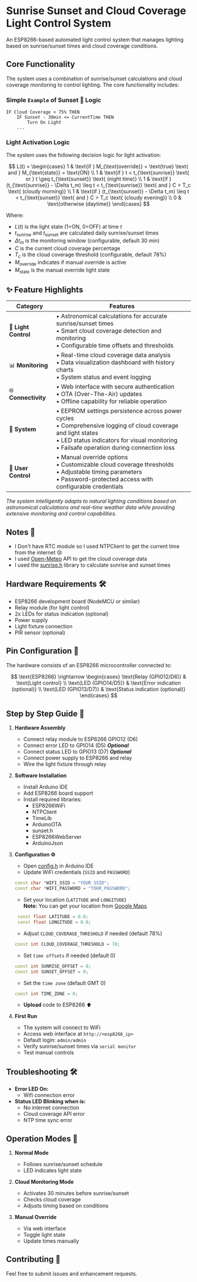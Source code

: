 # Sunrise Sunset and Cloud Coverage Light Control System

An ESP8266-based automated light control system that manages lighting based on sunrise/sunset times and cloud coverage conditions.

## Core Functionality

The system uses a combination of sunrise/sunset calculations and cloud coverage monitoring to control lighting. The core functionality includes:

### Simple `Example` of Sunset 🌇 Logic 
```
IF Cloud Coverage < 75% THEN
    IF Sunset - 30min <= CurrentTime THEN
        Turn On Light
    ...
```

### Light Activation Logic

The system uses the following decision logic for light activation:

$$
L(t) = 
\begin{cases} 
1 & \text{if } M_{\text{override}} = \text{true} \text{ and } M_{\text{state}} = \text{ON} \\
1 & \text{if } t < t_{\text{sunrise}} \text{ or } t \geq t_{\text{sunset}} \text{ (night time)} \\
1 & \text{if } (t_{\text{sunrise}} - \Delta t_m) \leq t < t_{\text{sunrise}} \text{ and } C > T_c \text{ (cloudy morning)} \\
1 & \text{if } (t_{\text{sunset}} - \Delta t_m) \leq t < t_{\text{sunset}} \text{ and } C > T_c \text{ (cloudy evening)} \\
0 & \text{otherwise (daytime)}
\end{cases}
$$

Where:
- $L(t)$ is the light state (1=ON, 0=OFF) at time $t$
- $t_{\text{sunrise}}$ and $t_{\text{sunset}}$ are calculated daily sunrise/sunset times
- $\Delta t_m$ is the monitoring window (configurable, default 30 min)
- $C$ is the current cloud coverage percentage
- $T_c$ is the cloud coverage threshold (configurable, default 78%)
- $M_{\text{override}}$ indicates if manual override is active
- $M_{\text{state}}$ is the manual override light state


## ✨ Feature Highlights

| Category | Features |
|----------|----------|
| 🌅 **Light Control** | • Astronomical calculations for accurate sunrise/sunset times<br>• Smart cloud coverage detection and monitoring<br>• Configurable time offsets and thresholds |
| 📊 **Monitoring** | • Real-time cloud coverage data analysis<br>• Data visualization dashboard with history charts<br>• System status and event logging |
| 🌐 **Connectivity** | • Web interface with secure authentication<br>• OTA (Over-The-Air) updates<br>• Offline capability for reliable operation |
| 🔧 **System** | • EEPROM settings persistence across power cycles<br>• Comprehensive logging of cloud coverage and light states<br>• LED status indicators for visual monitoring<br>• Failsafe operation during connection loss |
| 👋 **User Control** | • Manual override options<br>• Customizable cloud coverage thresholds<br>• Adjustable timing parameters<br>• Password-protected access with configurable credentials |

*The system intelligently adapts to natural lighting conditions based on astronomical calculations and real-time weather data while providing extensive monitoring and control capabilities.*


## Notes 📝
- I Don't have RTC module so I used NTPClient to get the current time from the internet 😢
- I used [Open-Meteo](https://open-meteo.com/) API to get the cloud coverage data
- I used the [sunrise.h](https://github.com/buelowp/sunset) library to calculate sunrise and sunset times

## Hardware Requirements 🛠️

- ESP8266 development board (NodeMCU or similar)
- Relay module (for light control)
- 2x LEDs for status indication (optional)
- Power supply
- Light fixture connection
- PIR sensor (optional)

## Pin Configuration 🔢
The hardware consists of an ESP8266 microcontroller connected to:

$$
\text{ESP8266} \rightarrow 
\begin{cases} 
\text{Relay (GPIO12/D6)} & \text{Light control} \\
\text{LED (GPIO14/D5)} & \text{Error indication (optional)} \\
\text{LED (GPIO13/D7)} & \text{Status indication (optional)}
\end{cases}
$$


## Step by Step Guide 📝

1. **Hardware Assembly**
   - Connect relay module to ESP8266 GPIO12 (D6)
   - Connect error LED to GPIO14 (D5) ***Optional***
   - Connect status LED to GPIO13 (D7) ***Optional***
   - Connect power supply to ESP8266 and relay
   - Wire the light fixture through relay

2. **Software Installation**
   - Install Arduino IDE
   - Add ESP8266 board support
   - Install required libraries:
     * ESP8266WiFi
     * NTPClient
     * TimeLib
     * ArduinoOTA
     * sunset.h
     * ESP8266WebServer
     * ArduinoJson

3. **Configuration ⚙️**
   - Open [config.h](config.h) in Arduino IDE
   - Update WiFi credentials (`SSID` and `PASSWORD`)
   ```cpp	
   const char *WIFI_SSID = "YOUR_SSID";
   const char *WIFI_PASSWORD = "YOUR_PASSWORD";
    ```
   - Set your location (`LATITUDE` and `LONGITUDE`)<br>
   **Note:** You can get your location from [Google Maps](https://www.google.com/maps)
    ```cpp
     const float LATITUDE = 0.0;
     const float LONGITUDE = 0.0;
     ```
   - Adjust `CLOUD_COVERAGE_THRESHOLD` if needed (default 78%)
    
    ```cpp
    const int CLOUD_COVERAGE_THRESHOLD = 78;
    ```    
    - Set `time offsets` if needed (default 0)
     ```cpp
    const int SUNRISE_OFFSET = 0;
    const int SUNSET_OFFSET = 0;
    ```
    - Set the `time zone` (default GMT 0)
    ```cpp
    const int TIME_ZONE = 0;
    ```
   - **Upload** code to ESP8266 ⬆️

4. **First Run**
   - The system will connect to WiFi
   - Access web interface at ``http://<esp8266_ip>``
   - Default login: ``admin/admin``
   - Verify sunrise/sunset times via ``serial monitor``
   - Test manual controls
## Troubleshooting 🛠️

- **Error LED On:**
    - Wifi connection error
- **Status LED Blinking when is:**
    - No internet connection
    - Cloud coverage API error
    - NTP time sync error
    
## Operation Modes 🔄

1. **Normal Mode**
   - Follows sunrise/sunset schedule
   - LED indicates light state

2. **Cloud Monitoring Mode**
   - Activates 30 minutes before sunrise/sunset
   - Checks cloud coverage
   - Adjusts timing based on conditions

3. **Manual Override**
   - Via web interface
   - Toggle light state
   - Update times manually



## Contributing 🤝

Feel free to submit issues and enhancement requests.



